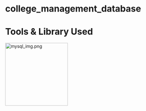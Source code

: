 # college_management_database

# Tools & Library Used
<img src=".image/IMG_MYSQL.jpg" alt="mysql_img.png" width="200"/> &nbsp;
